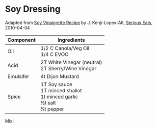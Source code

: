 # Soy Dressing

Adapted from [Soy Vinaigrette Recipe](http://www.seriouseats.com/recipes/2010/04/soy-vinaigrette.html) by J. Kenji-Lopex-Alt,
[Serious Eats](http://www.seriouseats.com/), 2010-04-04

|  Component | Ingredients |
|------------|-------------|
|  Oil            | 1/2 C Canola/Veg Oil<br> 1/4 C EVOO |
|  Acid           | 2T White Vinegar (neutral)<br> 2T Sherry/Wine Vinegar |
|  Emulsifer      | 4t Dijon Mustard |
|  Spice          | 1T Soy sauce<br> 1T minced shallot<br> 1t minced garlic <br>&frac12;t salt<br>&frac14;t pepper |

Mix!
 
